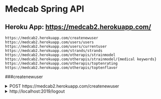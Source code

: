 # Medcab Spring API


## Heroku App: https://medcab2.herokuapp.com/


```shell script
https://medcab2.herokuapp.com/createnewuser
https://medcab2.herokuapp.com/users/users
https://medcab2.herokuapp.com/users/currentuser
https://medcab2.herokuapp.com/strands/strands
https://medcab2.herokuapp.com/otherapis/strainmodel
https://medcab2.herokuapp.com/otherapis/strainmodel/{medical keywords}
https://medcab2.herokuapp.com/otherapis/toptenrating
https://medcab2.herokuapp.com/otherapis/toptenflavor
```

###createnewuser
<details>
<summary>POST https://medcab2.herokuapp.com/createnewuser</summary>

```JSON
{
    "username": "stumps",
    "password": "ILuvM4th!",
    "primaryemail": "cuteness@home.local"
}
```

OUTPUT

```JSON
{
    "access_token": "93b627fe-8753-4715-a848-4130250b6c85",
    "token_type": "bearer",
    "scope": "read trust write"
}
```

</details>

<details>
<summary>http://localhost:2019/logout</summary>

Use the authorization code from the createnewuser.

Authorization Code becomes invalid

</details>